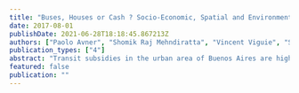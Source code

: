 ```yaml
---
title: "Buses, Houses or Cash ? Socio-Economic, Spatial and Environmental Consequences of Reforming Public Transport Subsidies in Buenos Aires"
date: 2017-08-01
publishDate: 2021-06-28T18:18:45.867213Z
authors: ["Paolo Avner", "Shomik Raj Mehndiratta", "Vincent Viguie", "Stephane Hallegatte"]
publication_types: ["4"]
abstract: "Transit subsidies in the urban area of Buenos Aires are high, amounting to a total of US$5 billion for 2012. They have been challenged on several counts: suspected of driving urban sprawl and associated infrastructure costs, diverting resources from system maintenance, and failing to reach the poor among others. In this context, this paper examines the impacts of cost recovery fares under a range of different policy scenarios that could cushion the impact of fare increases. The alternative scenarios that are scrutinized are the uncompensated removal of the transit subsidy, its replacement by a lump sum transfer, and its replacement by two different construction subsidy schemes. Using a dynamic urban model (NEDUM-2D) calibrated for the urban area of Buenos Aires, all scenarios are assessed along four dimensions: (i) the efficiency/welfare impact on residents, (ii) the impacts on the internal structure of the urban area and sprawl, (iii) the impact on commuting-related carbon dioxide emissions, and (iv) the redistributive impacts, with a focus on the poorest households. A series of results emerge. First, there are consumption-related welfare gains for residents associated with replacing the transit subsidy by a lump sum transfer. Second, there are only moderate reductions in urbanization over time and thus infrastructure costs associated with the subsidy removal. Third, the replacement of the transit subsidy leads to only moderate increases in carbon dioxide emissions despite lower public transport mode shares, because households will chose to settle closer to jobs, thereby reducing commuting distances. Finally, the replacement of the transit subsidy by a lump sum transfer will lead to short-term harsh redistributive impacts for captive transit users in some areas of the urban area. Medium-term adjustments of land and housing prices will partially mitigate the negative impacts of higher transport costs for tenants, but will further hurt homeowners."
featured: false
publication: ""
---
```


